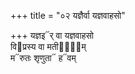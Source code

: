 +++
title = "०२ यज्ञैर्वा यज्ञवाहसो"

+++
यज्ञइ᳓र् वा यज्ञवाहसो  
वि᳓प्रस्य वा मतीना᳐᳓म्  
म᳓रुतः शृणुता᳓ ह᳓वम्